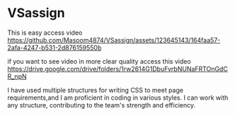 # VSassign

This is easy access video
https://github.com/Masoom4874/VSassign/assets/123645143/164faa57-2afa-4247-b531-2d876159550b

if you want to see video in more clear quality access this video
https://drive.google.com/drive/folders/1rw2614G1DbuFvrbNUNaFRTOnGdCR_npN


I have used multiple structures for writing CSS to meet page requirements,and I am proficient in coding in various styles.
I can work with any structure, contributing to the team's strength and efficiency.
